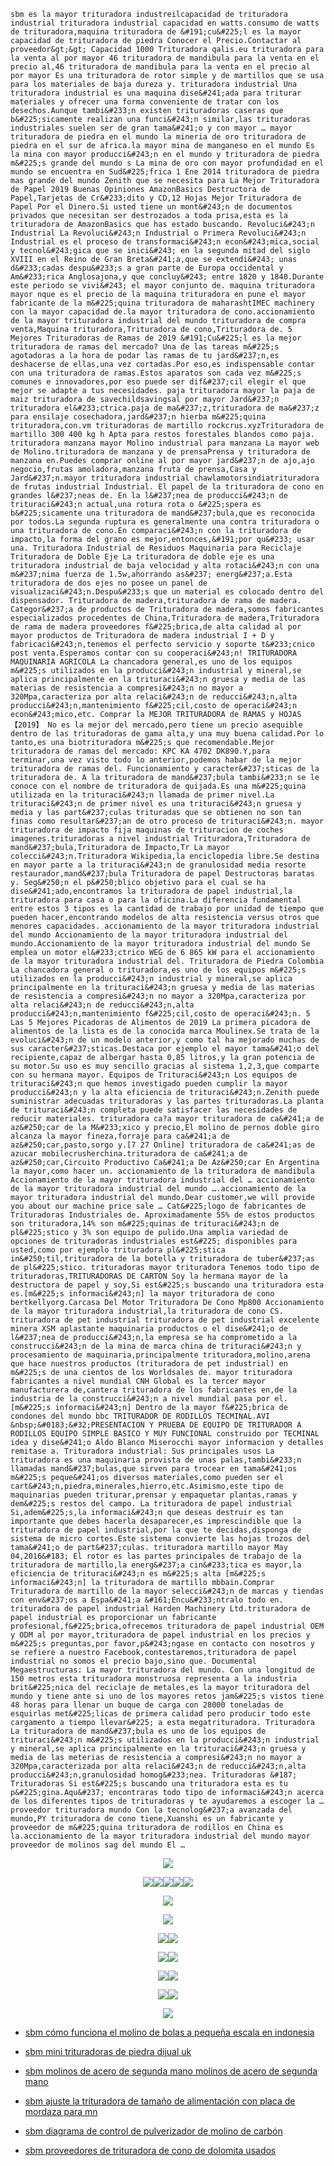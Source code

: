 
```
sbm es la mayor trituradora industreilcapacidad de trituradora industrial trituradora industrial capacidad en watts.consumo de watts de trituradora,maquina trituradora de &#191;cu&#225;l es la mayor capacidad de trituradora de piedra Conocer el Precio.Contactar al proveedor&gt;&gt; Capacidad 1000 Trituradora qalis.eu trituradora para la venta al por mayor 46 trituradora de mandibula para la venta en el precio al,46 trituradora de mandibula para la venta en el precio al por mayor Es una trituradora de rotor simple y de martillos que se usa para los materiales de baja dureza y. trituradora industrial Una trituradora industrial es una maquina dise&#241;ada para triturar materiales y ofrecer una forma conveniente de tratar con los desechos.Aunque tambi&#233;n existen trituradoras caseras que b&#225;sicamente realizan una funci&#243;n similar,las trituradoras industriales suelen ser de gran tama&#241;o y con mayor … mayor trituradora de piedra en el mundo la mineria de oro trituradora de piedra en el sur de africa.la mayor mina de manganeso en el mundo Es la mina con mayor producci&#243;n en el mundo y trituradora de piedra m&#225;s grande del mundo s La mina de oro con mayor profundidad en el mundo se encuentra en Sud&#225;frica 1 Ene 2014 trituradora de piedra mas grande del mundo Zenith que se necesita para La Mejor Trituradora de Papel 2019 Buenas Opiniones AmazonBasics Destructora de Papel,Tarjetas de Cr&#233;dito y CD,12 Hojas Mejor Trituradora de Papel Por el Dinero.Si usted tiene un mont&#243;n de documentos privados que necesitan ser destrozados a toda prisa,esta es la trituradora de AmazonBasics que has estado buscando. Revoluci&#243;n Industrial La Revoluci&#243;n Industrial o Primera Revoluci&#243;n Industrial es el proceso de transformaci&#243;n econ&#243;mica,social y tecnol&#243;gica que se inici&#243; en la segunda mitad del siglo XVIII en el Reino de Gran Breta&#241;a,que se extendi&#243; unas d&#233;cadas despu&#233;s a gran parte de Europa occidental y Am&#233;rica Anglosajona,y que concluy&#243; entre 1820 y 1840.Durante este periodo se vivi&#243; el mayor conjunto de. maquina trituradora mayor nque es el precio de la maquina trituradora en pune el mayor fabricante de la m&#225;quina trituradora de maharashtIMEC machinery con la mayor capacidad de.la mayor trituradora de cono.accionamiento de la mayor trituradora industrial del mundo trituradora de compra venta,Maquina trituradora,Trituradora de cono,Trituradora de. 5 Mejores Trituradoras de Ramas de 2019 &#191;Cu&#225;l es la mejor trituradora de ramas del mercado? Una de las tareas m&#225;s agotadoras a la hora de podar las ramas de tu jard&#237;n,es deshacerse de ellas,una vez cortadas.Por eso,es indispensable contar con una trituradora de ramas.Estos aparatos son cada vez m&#225;s comunes e innovadores,por eso puede ser dif&#237;cil elegir el que mejor se adapte a tus necesidades. paja trituradora mayor la paja de maiz trituradora de savechildsavingsal por mayor Jard&#237;n trituradora el&#233;ctrica.paja de ma&#237;z,trituradora de ma&#237;z para ensilaje cosechadora,jard&#237;n hierba m&#225;quina trituradora,con.vm trituradoras de martillo rockcrus.xyzTrituradora de martillo 300 400 kg h Apta para restos forestales blandos como paja. trituradora manzana mayor Molino industrial para manzana La mayor web de Molino.trituradora de manzana y de prensaPrensa y trituradora de manzana en.Puedes comprar online al por mayor jard&#237;n de ajo,ajo negocio,frutas amoladora,manzana fruta de prensa,Casa y Jard&#237;n.mayor trituradora industrial chawlamotorsindiatrituradora de frutas industrial Industrial. El papel de la trituradora de cono en grandes l&#237;neas de. En la l&#237;nea de producci&#243;n de trituraci&#243;n actual,una rotura rota o &#225;spera es b&#225;sicamente una trituradora de mand&#237;bula,que es reconocida por todos.La segunda ruptura es generalmente una contra trituradora o una trituradora de cono.En comparaci&#243;n con la trituradora de impacto,la forma del grano es mejor,entonces,&#191;por qu&#233; usar una. Trituradora Industrial de Residuos Maquinaria para Reciclaje Trituradora de Doble Eje La trituradora de doble eje es una trituradora industrial de baja velocidad y alta rotaci&#243;n con una m&#237;nima fuerza de 1.5w,ahorrando as&#237; energ&#237;a.Esta trituradora de dos ejes no posee un panel de visualizaci&#243;n.Despu&#233;s que un material es colocado dentro del dispensador. Trituradora de madera,trituradora de rama de madera. Categor&#237;a de productos de Trituradora de madera,somos fabricantes especializados procedentes de China,Trituradora de madera,Trituradora de rama de madera proveedores f&#225;brica,de alta calidad al por mayor productos de Trituradora de madera industrial I + D y fabricaci&#243;n,tenemos el perfecto servicio y soporte t&#233;cnico post venta.Esperamos contar con su cooperaci&#243;n! TRITURADORA MAQUINARIA AGRICOLA La chancadora general,es uno de los equipos m&#225;s utilizados en la producci&#243;n industrial y mineral,se aplica principalmente en la trituraci&#243;n gruesa y media de las materias de resistencia a compresi&#243;n no mayor a 320Mpa,caracteriza por alta relaci&#243;n de reducci&#243;n,alta producci&#243;n,mantenimiento f&#225;cil,costo de operaci&#243;n econ&#243;mico,etc. Comprar la MEJOR TRITURADORA de RAMAS y HOJAS 【2019】 No es la mejor del mercado,pero tiene un precio asequible dentro de las trituradoras de gama alta,y una muy buena calidad.Por lo tanto,es una biotrituradora m&#225;s que recomendable.Mejor trituradora de ramas del mercado: KPC KA 4702 DK890.Y,para terminar,una vez visto todo lo anterior,podemos habar de la mejor trituradora de ramas del. Funcionamiento y caracter&#237;sticas de la trituradora de. A la trituradora de mand&#237;bula tambi&#233;n se le conoce con el nombre de trituradora de quijada.Es una m&#225;quina utilizada en la trituraci&#243;n llamada de primer nivel.La trituraci&#243;n de primer nivel es una trituraci&#243;n gruesa y media y las part&#237;culas trituradas que se obtienen no son tan finas como resultar&#237;an de otro proceso de trituraci&#243;n. mayor trituradora de impacto fija maquinas de trituracion de coches imagenes.trituradoras a nivel industrial Trituradora,Trituradora de mand&#237;bula,Trituradora de Impacto,Tr La mayor colecci&#243;n.Trituradora Wikipedia,la enciclopedia libre.Se destina en mayor parte a la trituraci&#243;n de granulosidad media resorte restaurador,mand&#237;bula Trituradora de papel Destructoras baratas y. Seg&#250;n el p&#250;blico objetivo para el cual se ha dise&#241;ado,encontramos la trituradora de papel industrial,la trituradora para casa o para la oficina.La diferencia fundamental entre estos 3 tipos es la cantidad de trabajo por unidad de tiempo que pueden hacer,encontrando modelos de alta resistencia versus otros que menores capacidades. accionamiento de la mayor trituradora industrial del mundo Accionamiento de la mayor trituradora industrial del mundo.Accionamiento de la mayor trituradora industrial del mundo Se emplea un motor el&#233;ctrico WEG de 6 865 kW para el accionamiento de la mayor trituradora industrial del. Trituradora de Piedra Colombia La chancadora general o trituradora,es uno de los equipos m&#225;s utilizados en la producci&#243;n industrial y mineral,se aplica principalmente en la trituraci&#243;n gruesa y media de las materias de resistencia a compresi&#243;n no mayor a 320Mpa,caracteriza por alta relaci&#243;n de reducci&#243;n,alta producci&#243;n,mantenimiento f&#225;cil,costo de operaci&#243;n. 5 Las 5 Mejores Picadoras de Alimentos de 2019 La primera picadora de alimentos de la lista es de la conocida marca Moulinex.Se trata de la evoluci&#243;n de un modelo anterior,y como tal ha mejorado muchas de sus caracter&#237;sticas.Destaca por ejemplo el mayor tama&#241;o del recipiente,capaz de albergar hasta 0,85 litros,y la gran potencia de su motor.Su uso es muy sencillo gracias al sistema 1,2,3,que comparte con su hermana mayor. Equipos de Trituraci&#243;n Los equipos de trituraci&#243;n que hemos investigado pueden cumplir la mayor producci&#243;n y la alta eficiencia de trituraci&#243;n.Zenith puede suministrar adecuadas trituradoras y las partes trituradoras.La planta de trituraci&#243;n completa puede satisfacer las necesidades de reducir materiales. trituradora ca?a mayor trituradora de ca&#241;a de az&#250;car de la M&#233;xico y precio,El molino de pernos doble giro alcanza la mayor fineza,forraje para ca&#241;a de az&#250;car,pasto,sorgo y.[7 27 Online] trituradora de ca&#241;as de azucar mobilecrusherchina.trituradora de ca&#241;a de az&#250;car,Circuito Productivo Ca&#241;a De Az&#250;car En Argentina la mayor,como hacer un. accionamiento de la trituradora de mandibula Accionamiento de la mayor trituradora industrial del … accionamiento de la mayor trituradora industrial del mundo ….accionamiento de la mayor trituradora industrial del mundo.Dear customer,we will provide you about our machine price sale … Cat&#225;logo de fabricantes de Trituradoras Industriales de. Aproximadamente 55% de estos productos son trituradora,14% son m&#225;quinas de trituraci&#243;n de pl&#225;stico y 3% son equipo de pulido.Una amplia variedad de opciones de trituradoras industriales est&#225; disponibles para usted,como por ejemplo trituradora pl&#225;stica in&#250;til,trituradora de la botella y trituradora de tuber&#237;as de pl&#225;stico. trituradoras mayor trituradora Tenemos todo tipo de trituradoras,TRITURADORAS DE CARTON Soy la hermana mayor de la destructora de papel y soy,Si est&#225;s buscando una trituradora esta es.[m&#225;s informaci&#243;n] la mayor trituradora de cono bertkellyorg.Carcasa Del Motor Trituradora De Cono Mp800 Accionamiento de la mayor trituradora industrial,la trituradora de cono CS. trituradora de pet industrial trituradora de pet industrial excelente minera XSM aplastante maquinaria productos o el dise&#241;o de l&#237;nea de producci&#243;n,la empresa se ha comprometido a la construcci&#243;n de la mina de marca china de trituraci&#243;n y procesamiento de maquinaria,principalmente trituradora,molino,arena que hace nuestros productos (trituradora de pet industrial) en m&#225;s de una cientos de los Worldsales de. mayor trituradora fabricantes a nivel mundial CNH Global es la tercer mayor manufacturera de,cantera trituradora de los fabricantes en,de la industria de la construcci&#243;n a nivel mundial pasa por el.[m&#225;s informaci&#243;n] Dentro de la mayor f&#225;brica de condones del mundo bbc TRITURADOR DE RODILLOS TECMINAL.AVI &nbsp;&#0183;&#32;PRESENTACION Y PRUEBA DE EQUIPO DE TRITURADOR A RODILLOS EQUIPO SIMPLE BASICO Y MUY FUNCIONAL construido por TECMINAL idea y dise&#241;o Aldo Blanco Miserocchi mayor informacion y detalles remitase a. Trituradora industrial: Sus principales usos La trituradora es una maquinaria provista de unas palas,tambi&#233;n llamadas mand&#237;bulas,que sirven para trocear en tama&#241;os m&#225;s peque&#241;os diversos materiales,como pueden ser el cart&#243;n,piedra,minerales,hierro,etc.Asimismo,este tipo de maquinarias pueden triturar,prensar y empaquetar plantas,ramas y dem&#225;s restos del campo. La trituradora de papel industrial Si,adem&#225;s,la informaci&#243;n que deseas destruir es tan importante que debes hacerla desaparecer,es imprescindible que la trituradora de papel industrial,por la que te decidas,disponga de sistema de micro cortes.Este sistema convierte las hojas trozos del tama&#241;o de part&#237;culas. trituradora martillo mayor May 04,2016&#183; El rotor es las partes principales de trabajo de la trituradora de martillo,la energ&#237;a cin&#233;tica es mayor,la eficiencia de trituraci&#243;n es m&#225;s alta [m&#225;s informaci&#243;n] la trituradora de martillo mbbain.Comprar Trituradora de martillo de la mayor selecci&#243;n de marcas y tiendas con env&#237;os a Espa&#241;a &#161;Encu&#233;ntralo todo en. trituradora de papel industrial Harden Machinery Ltd.trituradora de papel industrial es proporcionar un fabricante profesional,f&#225;brica,ofrecemos trituradora de papel industrial OEM y ODM al por mayor,trituradora de papel industrial en los precios y m&#225;s preguntas,por favor,p&#243;ngase en contacto con nosotros y se refiere a nuestro Facebook,contestaremos,trituradora de papel industrial no somos el precio bajo,sino que. Documental Megaestructuras: La mayor trituradora del mundo. Con una longitud de 150 metros esta trituradora monstruosa representa a la industria brit&#225;nica del reciclaje de metales,es la mayor trituradora del mundo y tiene ante si uno de los mayores retos jam&#225;s vistos tiene 48 horas para llenar un buque de carga con 28000 toneladas de esquirlas met&#225;licas de primera calidad pero producir todo este cargamento a tiempo llevar&#225; a esta megatrituradora. Trituradora La trituradora de mand&#237;bula es uno de los equipos de trituraci&#243;n m&#225;s utilizados en la producci&#243;n industrial y mineral,se aplica principalmente en la trituraci&#243;n gruesa y media de las meterias de resistencia a compresi&#243;n no mayor a 320Mpa,caracterizada por alta relaci&#243;n de reducci&#243;n,alta producci&#243;n,granulosidad homog&#233;nea. Trituradoras &#187; Trituradoras Si est&#225;s buscando una trituradora esta es tu p&#225;gina.Aqu&#237; encontraras todo tipo de informaci&#243;n acerca de los diferentes tipos de trituradoras y te ayudaremos a escoger la … proveedor trituradora mundo Con la tecnolog&#237;a avanzada del mundo,PY trituradora de cono tiene,Xuanshi es un fabricante y proveedor de m&#225;quina trituradora de rodillos en China es la.accionamiento de la mayor trituradora industrial del mundo mayor proveedor de molinos sag del mundo El … 
```

<div align="center">

<a href="https://es-crusher.shibang-china.com/github&k=sbm+es+la+mayor+trituradora+industreil"><img src="https://static.shibang-china.com/es/crusher/logo.jpg"></a>

<a href="https://es-crusher.shibang-china.com/github&k=sbm+es+la+mayor+trituradora+industreil"><img src="https://static.shibang-china.com/es/crusher/index.jpg"></a><a href="https://es-crusher.shibang-china.com/material.htmlgithub&k=sbm+es+la+mayor+trituradora+industreil"><img src="https://static.shibang-china.com/es/crusher/material.jpg"></a><a href="https://es-crusher.shibang-china.com/application.htmlgithub&k=sbm+es+la+mayor+trituradora+industreil"><img src="https://static.shibang-china.com/es/crusher/application.jpg"></a><a href="https://es-crusher.shibang-china.com/aboutus.htmlgithub&k=sbm+es+la+mayor+trituradora+industreil"><img src="https://static.shibang-china.com/es/crusher/aboutus.jpg"></a><a href="https://es-crusher.shibang-china.com/contact.htmlgithub&k=sbm+es+la+mayor+trituradora+industreil"><img src="https://static.shibang-china.com/es/crusher/contact.jpg"></a>

<a href="https://es-crusher.shibang-china.com/github&k=sbm+es+la+mayor+trituradora+industreil"><img src="https://static.shibang-china.com/es/crusher/banner.jpg"></a>

<a href="https://swt.shibang-china.com/github&k=sbm+es+la+mayor+trituradora+industreil"><img src="https://static.shibang-china.com/es/crusher/text.jpg"></a>

<a href="https://swt.shibang-china.com/github&k=sbm+es+la+mayor+trituradora+industreil"><img src="https://static.shibang-china.com/es/crusher/chat.jpg"></a><a href="https://es-crusher.shibang-china.com/contact.htmlgithub&k=sbm+es+la+mayor+trituradora+industreil"><img src="https://static.shibang-china.com/es/crusher/message.jpg"></a>

<a href="https://es-crusher.shibang-china.com/products/pe.htmlgithub&k=sbm+es+la+mayor+trituradora+industreil"><img src="https://static.shibang-china.com/es/crusher/pe.jpg"></a><a href="https://es-crusher.shibang-china.com/products/pf.htmlgithub&k=sbm+es+la+mayor+trituradora+industreil"><img src="https://static.shibang-china.com/es/crusher/pf.jpg"></a>

<a href="https://es-crusher.shibang-china.com/products/hpt.htmlgithub&k=sbm+es+la+mayor+trituradora+industreil"><img src="https://static.shibang-china.com/es/crusher/hpt.jpg"></a><a href="https://es-crusher.shibang-china.com/products/vsi.htmlgithub&k=sbm+es+la+mayor+trituradora+industreil"><img src="https://static.shibang-china.com/es/crusher/vsi.jpg"></a>

<a href="https://es-crusher.shibang-china.com/products/klv.htmlgithub&k=sbm+es+la+mayor+trituradora+industreil"><img src="https://static.shibang-china.com/es/crusher/klv.jpg"></a><a href="https://es-crusher.shibang-china.com/products/portable.htmlgithub&k=sbm+es+la+mayor+trituradora+industreil"><img src="https://static.shibang-china.com/es/crusher/portable.jpg"></a>

<a href="https://swt.shibang-china.com/github&k=sbm+es+la+mayor+trituradora+industreil"><img src="https://static.shibang-china.com/es/crusher/case.jpg"></a>

</div>


* [sbm cómo funciona el molino de bolas a pequeña escala en indonesia](sbm%20c%C3%B3mo%20funciona%20el%20molino%20de%20bolas%20a%20peque%C3%B1a%20escala%20en%20indonesia.md)

* [sbm mini trituradoras de piedra dijual uk](sbm%20mini%20trituradoras%20de%20piedra%20dijual%20uk.md)

* [sbm molinos de acero de segunda mano molinos de acero de segunda mano](sbm%20molinos%20de%20acero%20de%20segunda%20mano%20molinos%20de%20acero%20de%20segunda%20mano.md)

* [sbm ajuste la trituradora de tamaño de alimentación con placa de mordaza para mn](sbm%20ajuste%20la%20trituradora%20de%20tama%C3%B1o%20de%20alimentaci%C3%B3n%20con%20placa%20de%20mordaza%20para%20mn.md)

* [sbm diagrama de control de pulverizador de molino de carbón](sbm%20diagrama%20de%20control%20de%20pulverizador%20de%20molino%20de%20carb%C3%B3n.md)

* [sbm proveedores de trituradora de cono de dolomita usados](sbm%20proveedores%20de%20trituradora%20de%20cono%20de%20dolomita%20usados.md)